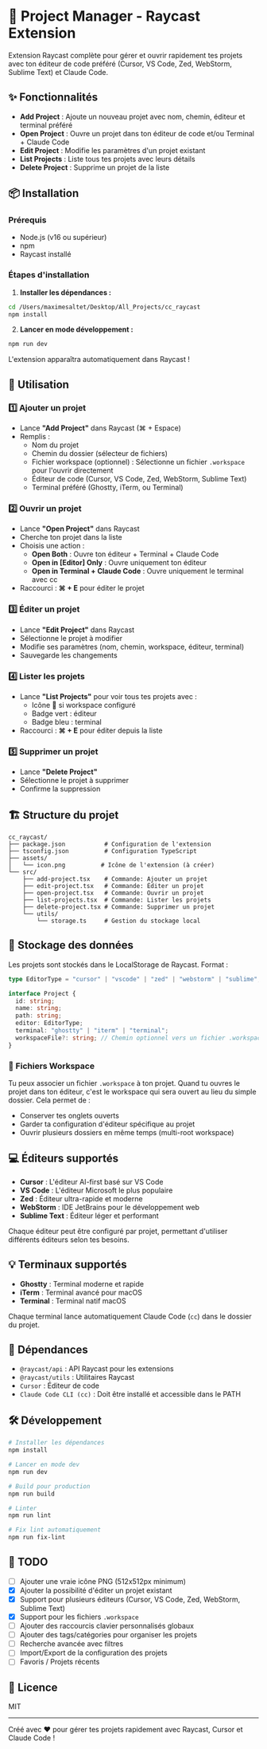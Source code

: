 # 🚀 Project Manager - Raycast Extension

Extension Raycast complète pour gérer et ouvrir rapidement tes projets avec ton éditeur de code préféré (Cursor, VS Code, Zed, WebStorm, Sublime Text) et Claude Code.

## ✨ Fonctionnalités

- **Add Project** : Ajoute un nouveau projet avec nom, chemin, éditeur et terminal préféré
- **Open Project** : Ouvre un projet dans ton éditeur de code et/ou Terminal + Claude Code
- **Edit Project** : Modifie les paramètres d'un projet existant
- **List Projects** : Liste tous tes projets avec leurs détails
- **Delete Project** : Supprime un projet de la liste

## 📦 Installation

### Prérequis
- Node.js (v16 ou supérieur)
- npm
- Raycast installé

### Étapes d'installation

1. **Installer les dépendances :**
```bash
cd /Users/maximesaltet/Desktop/All_Projects/cc_raycast
npm install
```

2. **Lancer en mode développement :**
```bash
npm run dev
```

L'extension apparaîtra automatiquement dans Raycast !

## 🎯 Utilisation

### 1️⃣ Ajouter un projet
- Lance **"Add Project"** dans Raycast (⌘ + Espace)
- Remplis :
  - Nom du projet
  - Chemin du dossier (sélecteur de fichiers)
  - Fichier workspace (optionnel) : Sélectionne un fichier `.workspace` pour l'ouvrir directement
  - Éditeur de code (Cursor, VS Code, Zed, WebStorm, Sublime Text)
  - Terminal préféré (Ghostty, iTerm, ou Terminal)

### 2️⃣ Ouvrir un projet
- Lance **"Open Project"** dans Raycast
- Cherche ton projet dans la liste
- Choisis une action :
  - **Open Both** : Ouvre ton éditeur + Terminal + Claude Code
  - **Open in [Editor] Only** : Ouvre uniquement ton éditeur
  - **Open in Terminal + Claude Code** : Ouvre uniquement le terminal avec cc
- Raccourci : **⌘ + E** pour éditer le projet

### 3️⃣ Éditer un projet
- Lance **"Edit Project"** dans Raycast
- Sélectionne le projet à modifier
- Modifie ses paramètres (nom, chemin, workspace, éditeur, terminal)
- Sauvegarde les changements

### 4️⃣ Lister les projets
- Lance **"List Projects"** pour voir tous tes projets avec :
  - Icône 📄 si workspace configuré
  - Badge vert : éditeur
  - Badge bleu : terminal
- Raccourci : **⌘ + E** pour éditer depuis la liste

### 5️⃣ Supprimer un projet
- Lance **"Delete Project"**
- Sélectionne le projet à supprimer
- Confirme la suppression

## 🏗️ Structure du projet

```
cc_raycast/
├── package.json           # Configuration de l'extension
├── tsconfig.json          # Configuration TypeScript
├── assets/
│   └── icon.png          # Icône de l'extension (à créer)
└── src/
    ├── add-project.tsx    # Commande: Ajouter un projet
    ├── edit-project.tsx   # Commande: Éditer un projet
    ├── open-project.tsx   # Commande: Ouvrir un projet
    ├── list-projects.tsx  # Commande: Lister les projets
    ├── delete-project.tsx # Commande: Supprimer un projet
    └── utils/
        └── storage.ts     # Gestion du stockage local
```

## 💾 Stockage des données

Les projets sont stockés dans le LocalStorage de Raycast. Format :

```typescript
type EditorType = "cursor" | "vscode" | "zed" | "webstorm" | "sublime";

interface Project {
  id: string;
  name: string;
  path: string;
  editor: EditorType;
  terminal: "ghostty" | "iterm" | "terminal";
  workspaceFile?: string; // Chemin optionnel vers un fichier .workspace
}
```

### 📄 Fichiers Workspace

Tu peux associer un fichier `.workspace` à ton projet. Quand tu ouvres le projet dans ton éditeur, c'est le workspace qui sera ouvert au lieu du simple dossier. Cela permet de :
- Conserver tes onglets ouverts
- Garder ta configuration d'éditeur spécifique au projet
- Ouvrir plusieurs dossiers en même temps (multi-root workspace)

## 💻 Éditeurs supportés

- **Cursor** : L'éditeur AI-first basé sur VS Code
- **VS Code** : L'éditeur Microsoft le plus populaire
- **Zed** : Éditeur ultra-rapide et moderne
- **WebStorm** : IDE JetBrains pour le développement web
- **Sublime Text** : Éditeur léger et performant

Chaque éditeur peut être configuré par projet, permettant d'utiliser différents éditeurs selon tes besoins.

## 💡 Terminaux supportés

- **Ghostty** : Terminal moderne et rapide
- **iTerm** : Terminal avancé pour macOS
- **Terminal** : Terminal natif macOS

Chaque terminal lance automatiquement Claude Code (`cc`) dans le dossier du projet.

## 🔧 Dépendances

- `@raycast/api` : API Raycast pour les extensions
- `@raycast/utils` : Utilitaires Raycast
- `Cursor` : Éditeur de code
- `Claude Code CLI (cc)` : Doit être installé et accessible dans le PATH

## 🛠️ Développement

```bash
# Installer les dépendances
npm install

# Lancer en mode dev
npm run dev

# Build pour production
npm run build

# Linter
npm run lint

# Fix lint automatiquement
npm run fix-lint
```

## 📝 TODO

- [ ] Ajouter une vraie icône PNG (512x512px minimum)
- [x] Ajouter la possibilité d'éditer un projet existant
- [x] Support pour plusieurs éditeurs (Cursor, VS Code, Zed, WebStorm, Sublime Text)
- [x] Support pour les fichiers `.workspace`
- [ ] Ajouter des raccourcis clavier personnalisés globaux
- [ ] Ajouter des tags/catégories pour organiser les projets
- [ ] Recherche avancée avec filtres
- [ ] Import/Export de la configuration des projets
- [ ] Favoris / Projets récents

## 📄 Licence

MIT

---

Créé avec ❤️ pour gérer tes projets rapidement avec Raycast, Cursor et Claude Code !
